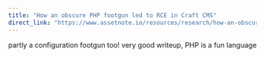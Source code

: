 ```yaml
---
title: "How an obscure PHP footgun led to RCE in Craft CMS"
direct_link: "https://www.assetnote.io/resources/research/how-an-obscure-php-footgun-led-to-rce-in-craft-cms"
---
```


partly a configuration footgun too! very good writeup, PHP is a fun language